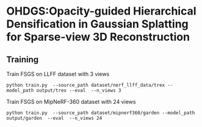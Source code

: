 # OHDGS:Opacity-guided Hierarchical Densification in Gaussian Splatting for Sparse-view 3D Reconstruction


## Training
Train FSGS on LLFF dataset with 3 views
``` 
python train.py  --source_path dataset/nerf_llff_data/trex --model_path output/trex --eval  --n_views 3 
```


Train FSGS on MipNeRF-360 dataset with 24 views
``` 
python train.py  --source_path dataset/mipnerf360/garden --model_path output/garden  --eval  --n_views 24 
```
